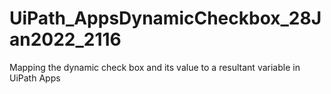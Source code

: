 # UiPath_AppsDynamicCheckbox_28Jan2022_2116
Mapping the dynamic check box and its value to a resultant variable in UiPath Apps
